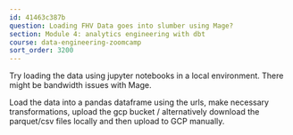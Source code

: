 ```yaml
---
id: 41463c387b
question: Loading FHV Data goes into slumber using Mage?
section: Module 4: analytics engineering with dbt
course: data-engineering-zoomcamp
sort_order: 3200
---
```


Try loading the data using jupyter notebooks in a local environment. There might be bandwidth issues with Mage.

Load the data into a pandas dataframe using the urls, make necessary transformations, upload the gcp bucket / alternatively download the parquet/csv files locally and then upload to GCP manually.

